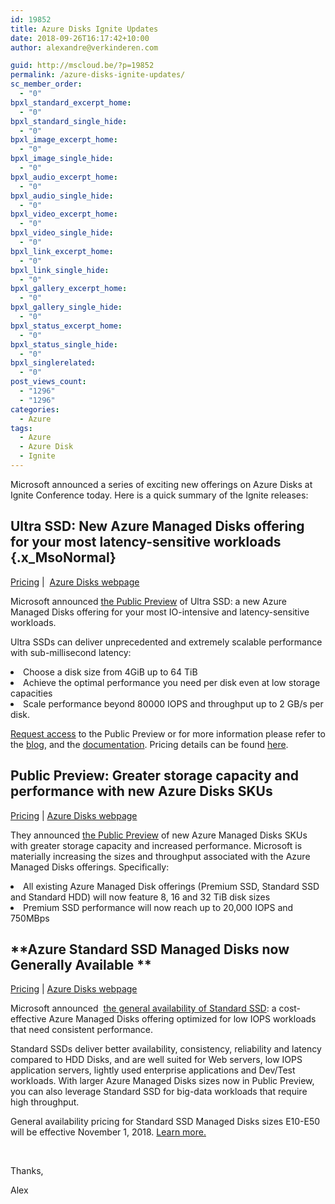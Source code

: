```yaml
---
id: 19852
title: Azure Disks Ignite Updates
date: 2018-09-26T16:17:42+10:00
author: alexandre@verkinderen.com

guid: http://mscloud.be/?p=19852
permalink: /azure-disks-ignite-updates/
sc_member_order:
  - "0"
bpxl_standard_excerpt_home:
  - "0"
bpxl_standard_single_hide:
  - "0"
bpxl_image_excerpt_home:
  - "0"
bpxl_image_single_hide:
  - "0"
bpxl_audio_excerpt_home:
  - "0"
bpxl_audio_single_hide:
  - "0"
bpxl_video_excerpt_home:
  - "0"
bpxl_video_single_hide:
  - "0"
bpxl_link_excerpt_home:
  - "0"
bpxl_link_single_hide:
  - "0"
bpxl_gallery_excerpt_home:
  - "0"
bpxl_gallery_single_hide:
  - "0"
bpxl_status_excerpt_home:
  - "0"
bpxl_status_single_hide:
  - "0"
bpxl_singlerelated:
  - "0"
post_views_count:
  - "1296"
  - "1296"
categories:
  - Azure
tags:
  - Azure
  - Azure Disk
  - Ignite
---
```

<p class="x_MsoNormal">
  Microsoft announced a series of exciting new offerings on Azure Disks at Ignite Conference today. Here is a quick summary of the Ignite releases:
</p>

## **Ultra SSD: New Azure Managed Disks offering for your most latency-sensitive workloads** {.x_MsoNormal}

<a href="https://azure.microsoft.com/en-us/pricing/details/managed-disks/" target="_blank" rel="noopener noreferrer" data-auth="NotApplicable">Pricing</a> |  <a href="https://azure.microsoft.com/en-us/services/storage/disks/" target="_blank" rel="noopener noreferrer" data-auth="NotApplicable">Azure Disks webpage</a>

Microsoft announced <a href="https://aka.ms/UltraSSDBlog" target="_blank" rel="noopener noreferrer" data-auth="NotApplicable">the Public Preview</a> of Ultra SSD: a new Azure Managed Disks offering for your most IO-intensive and latency-sensitive workloads.

Ultra SSDs can deliver unprecedented and extremely scalable performance with sub-millisecond latency:

<li class="x_MsoNormal">
  Choose a disk size from 4GiB up to 64 TiB
</li>
<li class="x_MsoNormal">
  Achieve the optimal performance you need per disk even at low storage capacities
</li>
<li class="x_MsoNormal">
  Scale performance beyond 80000 IOPS and throughput up to 2 GB/s per disk.
</li>

<a href="https://aka.ms/UltraSSDPreviewSignUp" target="_blank" rel="noopener noreferrer" data-auth="NotApplicable">Request access</a> to the Public Preview or for more information please refer to the <a href="https://aka.ms/UltraSSDBlog" target="_blank" rel="noopener noreferrer" data-auth="NotApplicable">blog</a>, and the <a href="https://aka.ms/UltraSSDDocs" target="_blank" rel="noopener noreferrer" data-auth="NotApplicable">documentation</a>. Pricing details can be found <a href="https://azure.microsoft.com/en-us/pricing/details/managed-disks/" target="_blank" rel="noopener noreferrer" data-auth="NotApplicable">here</a>.

## **Public Preview: Greater storage capacity and performance with new Azure Disks SKUs**

<a href="https://azure.microsoft.com/en-us/pricing/details/managed-disks/" target="_blank" rel="noopener noreferrer" data-auth="NotApplicable">Pricing</a> | <a href="https://azure.microsoft.com/en-us/services/storage/disks/" target="_blank" rel="noopener noreferrer" data-auth="NotApplicable">Azure Disks webpage</a>

They announced <a href="https://aka.ms/azure-large-disk-32TB-preview-blog" target="_blank" rel="noopener noreferrer" data-auth="NotApplicable">the Public Preview</a> of new Azure Managed Disks SKUs with greater storage capacity and increased performance. Microsoft is materially increasing the sizes and throughput associated with the Azure Managed Disks offerings. Specifically:

<li class="x_MsoNormal">
  All existing Azure Managed Disk offerings (Premium SSD, Standard SSD and Standard HDD) will now feature 8, 16 and 32 TiB disk sizes
</li>
<li class="x_MsoNormal">
  Premium SSD performance will now reach up to 20,000 IOPS and 750MBps
</li>

## **Azure Standard SSD Managed Disks now Generally Available **

<a href="https://azure.microsoft.com/en-us/pricing/details/managed-disks/" target="_blank" rel="noopener noreferrer" data-auth="NotApplicable">Pricing</a> | <a href="https://azure.microsoft.com/en-us/services/storage/disks/" target="_blank" rel="noopener noreferrer" data-auth="NotApplicable">Azure Disks webpage</a>

Microsoft announced  <a href="https://azure.microsoft.com/en-us/blog/announcing-general-availability-of-standard-ssd-disks-for-azure-virtual-machine-workloads/" target="_blank" rel="noopener noreferrer" data-auth="NotApplicable">the general availability of Standard SSD</a>: a cost-effective Azure Managed Disks offering optimized for low IOPS workloads that need consistent performance.

Standard SSDs deliver better availability, consistency, reliability and latency compared to HDD Disks, and are well suited for Web servers, low IOPS application servers, lightly used enterprise applications and Dev/Test workloads. With larger Azure Managed Disks sizes now in Public Preview, you can also leverage Standard SSD for big-data workloads that require high throughput.

General availability pricing for Standard SSD Managed Disks sizes E10-E50 will be effective November 1, 2018. <a href="https://aka.ms/standardssddocs" target="_blank" rel="noopener noreferrer" data-auth="NotApplicable">Learn more.</a>

&nbsp;

Thanks,

Alex
